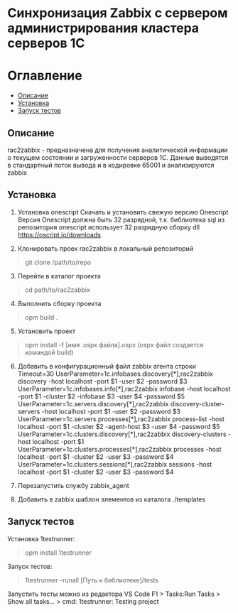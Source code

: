 Синхронизация Zabbix с сервером администрирования кластера серверов 1С
======================================================================

Оглавление
==========

- [Описание](#Описание)
- [Установка](#установка)
- [Запуск тестов](#тетсы)

## Описание

rac2zabbix - предназначена для получения аналитической информации о текущем состоянии и загруженности серверов 1С.
Данные выводятся в стандартный поток вывода и в кодировке 65001 и анализируются zabbix

## Установка

1. Установка onescript
Скачать и установить свежую версию Onescript
Версия Onescript должна быть 32 разрядной, т.к. библиотека sql из репозитория
onescript использует 32 разрядную сборку dll
https://oscript.io/downloads

2. Клонировать проек rac2zabbix в локальный репозиторий
>git clone /path/to/repo

3. Перейти в каталог проекта
>cd path/to/rac2zabbix

4. Выполнить сборку проекта
>opm build .

5. Установить проект
>opm install -f [имя .ospx файла].ospx (ospx файл создается командой build)

6. Добавить в конфигурационный файл zabbix агента строки
Timeout=30
UserParameter=1c.infobases.discovery[\*],rac2zabbix discovery -host localhost -port $1 -user $2 -password $3
UserParameter=1c.infobases.info[\*],rac2zabbix infobase -host localhost -port $1 -cluster $2 -infobase $3 -user $4 -password $5
UserParameter=1c.servers.discovery[\*],rac2zabbix discovery-cluster-servers -host localhost -port $1 -user $2 -password $3
UserParameter=1c.servers.processes[\*],rac2zabbix process-list -host localhost -port $1 -cluster $2 -agent-host $3 -user $4 -password $5
UserParameter=1c.clusters.discovery[\*],rac2zabbix discovery-clusters -host localhost -port $1
UserParameter=1c.clusters.processes[\*],rac2zabbix processes -host localhost -port $1 -cluster $2 -user $3 -password $4
UserParameter=1c.clusters.sessions[\*],rac2zabbix sessions -host localhost -port $1 -cluster $2 -user $3 -password $4

7. Перезапустить службу zabbix_agent

8. Добавить в zabbix шаблон элементов из каталога ./templates

## Запуск тестов

Установка 1testrunner:
> opm install 1testrunner

Запуск тестов:
> 1testrunner -runall [Путь к библиотеке]/tests

Запустить тесты можно из редактора VS Code
F1 > Tasks:Run Tasks > Show all tasks... > cmd: 1testrunner: Testing project